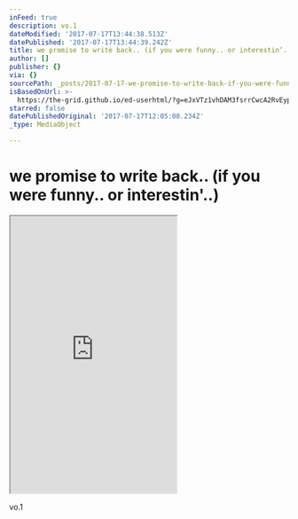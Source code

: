 ```yaml
---
inFeed: true
description: vo.1
dateModified: '2017-07-17T13:44:38.513Z'
datePublished: '2017-07-17T13:44:39.242Z'
title: we promise to write back.. (if you were funny.. or interestin’..)
author: []
publisher: {}
via: {}
sourcePath: _posts/2017-07-17-we-promise-to-write-back-if-you-were-funny-or-interesti.md
isBasedOnUrl: >-
  https://the-grid.github.io/ed-userhtml/?g=eJxVTz1vhDAM3fsrrCwcA2RvEypV6tCpla77KSQGcpAEJUYIVf3vPcpBVS_2k_0-LJKOdiRIUUvWEY3pkfN5nss2hHbAUgfHI2o1ku4UV6Mtr4mBSovXYLDBWAm-SVQPsJb4hwCayWuywUPw56l2lk4UevQ5fO0XACboyaGnskV6HXAdX5Y3c2IGXSiaEB3Ly7Sx86ed9303PPzFegnWyOzgZaB-3SV7ZuCQumAk-3g_f7I9oKgnols8PaiUJGuL41sGRpEqkiXscZFsCVO8rOhyg_elVsNQK93LbH8vq7Yu-Cb85xP5Ngu-Jqt-AOyLeTM
starred: false
datePublishedOriginal: '2017-07-17T12:05:08.234Z'
_type: MediaObject

---
```

# we promise to write back.. (if you were funny.. or interestin'..)

<iframe src="https://the-grid.github.io/ed-userhtml/?g=eJyFUctuwjAQvOcrtj6gRMpLBSRaEiqh9sqpt6qKjL2JQ4kd2QsBVf33OjyOVX3bmfHszm7xkCTwakAbAqG4bhBIIQgj8QGSZBUUHFpZstqczrWxXYXdFmW1b_VXtVjMZ9MnBspiXTJF1D9n2TAM6V2cCtNlbHUvi4x7Pyds2xPQuceSEZ4o2_Ejv6JsFYT1QQtqjQ5lDBR9BwBw5BYaKEGmwiInfNtjh5pCiuKRHp-70A3SjXPr8ztvNrxDr_rIP5ejsEmdFV7456w7l_aqf_GBr9kmDkWluFPldJrjPJ9tt4-zydBK8sg870_s4ut_ceubbvzW0lY7tLRGb4phE4OLlsFPKI04jHPFwG5RI48X2bXwa_nnDr8mIofe" height="500" style=""></iframe>

vo.1